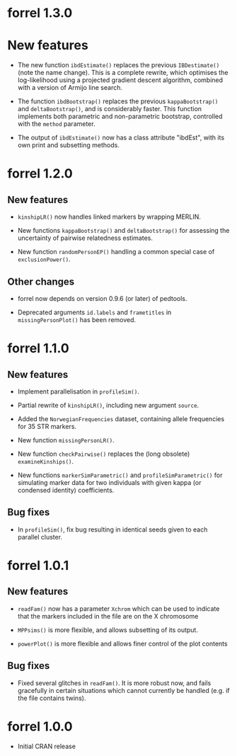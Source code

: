# forrel 1.3.0

# New features

* The new function `ibdEstimate()` replaces the previous `IBDestimate()` (note the name change). This is a complete rewrite, which optimises the log-likelihood using a projected gradient descent algorithm, combined with a version of Armijo line search.

* The function `ibdBootstrap()` replaces the previous `kappaBootstrap()` and `deltaBootstrap()`, and is considerably faster. This function implements both parametric and non-parametric bootstrap, controlled with the `method` parameter.

* The output of `ibdEstimate()` now has a class attribute "ibdEst", with its own print and subsetting methods.



# forrel 1.2.0

## New features

* `kinshipLR()` now handles linked markers by wrapping MERLIN.

* New functions `kappaBootstrap()` and `deltaBootstrap()` for assessing the uncertainty of pairwise relatedness estimates.

* New function `randomPersonEP()` handling a common special case of `exclusionPower()`.

## Other changes

* forrel now depends on version 0.9.6 (or later) of pedtools.

* Deprecated arguments `id.labels` and `frametitles` in `missingPersonPlot()` has been removed.


# forrel 1.1.0

## New features

* Implement parallelisation in `profileSim()`.

* Partial rewrite of `kinshipLR()`, including new argument `source`.

* Added the `NorwegianFrequencies` dataset, containing allele frequencies for 35 STR markers.

* New function `missingPersonLR()`.

* New function `checkPairwise()` replaces the (long obsolete) `examineKinships()`.

* New functions `markerSimParametric()` and `profileSimParametric()` for simulating marker data for two individuals with given kappa (or condensed identity) coefficients.

## Bug fixes

* In `profileSim()`, fix bug resulting in identical seeds given to each parallel cluster.


# forrel 1.0.1

## New features

* `readFam()` now has a parameter `Xchrom` which can be used to indicate that the markers included in the file are on the X chromosome

* `MPPsims()` is more flexible, and allows subsetting of its output.

* `powerPlot()` is more flexible and allows finer control of the plot contents

## Bug fixes

* Fixed several glitches in `readFam()`. It is more robust now, and fails gracefully in certain situations which cannot currently be handled (e.g. if the file contains twins).


# forrel 1.0.0

* Initial CRAN release
